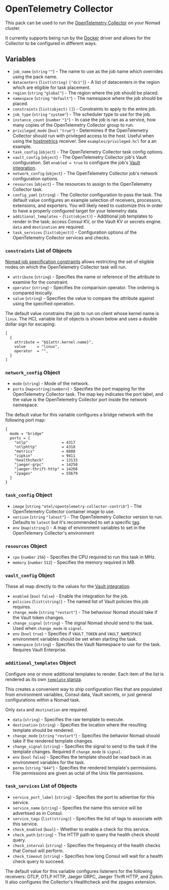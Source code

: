 # OpenTelemetry Collector

This pack can be used to run the [OpenTelemetry Collector][collector] on your Nomad cluster.

It currently supports being run by the [Docker][docker_driver] driver and allows for the Collector to be configured in
different ways.

## Variables

- `job_name` (`string` `""`) - The name to use as the job name which overrides using the pack name.
- `datacenters` (`list(string)` `["dc1"]`) - A list of datacenters in the region which are eligible for task placement.
- `region` (`string` `"global"`) - The region where the job should be placed.
- `namespace` (`string` `"default"`) - The namespace where the job should be placed.
- `constraints` (`list(object)` `[]`) - Constraints to apply to the entire job.
- `job_type` (`string` `"system"`) - The scheduler type to use for the job.
- `instance_count` (`number` `"1"`) - In case the job is ran as a service, how many copies of the OpenTelemetry
  Collector group to run.
- `privileged_mode` (`bool` `"true"`) - Determines if the OpenTelemetry Collector should run with privleged access to
  the host. Useful when using the [hostmetrics][hostmetricsreceiver] receiver. See `examples/privileged.hcl` for a an
  example.
- `task_config` (`object`) - The OpenTelemetry Collector task config options.
- `vault_config` (`object`) - The OpenTelemetry Collector job's Vault configuration. Set `enabled = true` to configure
  the job's [Vault integration][vault_integration].
- `network_config` (`object`) - The OpenTelemetry Collector job's network configuration options.
- `resources` (`object`) - The resources to assign to the OpenTelemetry Collector task.
- `config_yaml` (`string`) - The Collector configuration to pass the task. The default value configures an example
  selection of receivers, processors, extensions, and exporters. You will likely need to customize this in order to
  have a properly configured target for your telemetry data.
- `additional_templates` - (`list(object)`) - Additional job templates to render in the task; access Consul KV, or the
  Vault KV or secrets engine. `data` and `destination` are required.
- `task_services` (`list(object)`) - Configuration options of the OpenTelemetry Collector services and checks.

### `constraints` List of Objects

[Nomad job specification constraints][job_constraint] allows restricting the set of eligible nodes on which the
OpenTelemetry Collector task will run.

- `attribute` (`string`) - Specifies the name or reference of the attribute to examine for the constraint.
- `operator` (`string`) - Specifies the comparison operator. The ordering is compared lexically.
- `value` (`string`) - Specifies the value to compare the attribute against using the specified operation.

The default value constrains the job to run on client whose kernel name is `linux`. The HCL variable list of objects is
shown below and uses a double dollar sign for escaping:

```hcl
[
  {
    attribute = "$${attr.kernel.name}",
    value     = "linux",
    operator  = "",
  }
]
```

### `network_config` Object

- `mode` (`string`) - Mode of the network.
- `ports` (`map<string|number>`) - Specifies the port mapping for the OpenTelemetry Collector task. The map key
  indicates the port label, and the value is the OpenTelemetry Collector port inside the network namespace.

The default value for this variable configures a bridge network with the following port map:

```hcl
{
  mode = "bridge"
  ports = {
    "otlp"               = 4317
    "otlphttp"           = 4318
    "metrics"            = 8888
    "zipkin"             = 9411
    "healthcheck"        = 13133
    "jaeger-grpc"        = 14250
    "jaeger-thrift-http" = 14268
    "zpages"             = 55679
  }
}
```

### `task_config` Object

- `image` (`string` `"otel/opentelemetry-collector-contrib"`) - The OpenTelemetry Collector container image to use.
- `version` (`string` `"latest"`) - The OpenTelemetry Collector version to run. Defaults to `latest` but it's
  recommended to set a specific [tag][otel_docker_tags].
- `env` (`map(string)`) - A map of environment variables to set in the OpenTelemery Collector's environment

### `resources` Object

- `cpu` (`number` `256`) - Specifies the CPU required to run this task in MHz.
- `memory` (`number` `512`) - Specifies the memory required in MB.

### `vault_config` Object

These all map directly to the values for the [Vault integration][vault_integration].

- `enabled` (`bool` `false`) - Enable the integration for the job.
- `policies` (`list(string)`) - The named list of Vault policies this job requires.
- `change_mode` (`string` `"restart"`) - The behaviour Nomad should take if the Vault token changes.
- `change_signal` (`string`) - The signal Nomad should send to the task. Used when `change_mode` is `signal`.
- `env` (`bool` `true`) - Specifies if `VAULT_TOKEN` and `VAULT_NAMESPACE` environment variables should be set when
  starting the task.
- `namespace` (`string`) - Specifies the Vault Namespace to use for the task. Requires Vault Enterprise.

### `additional_templates` Object

Configure one or more additional templates to render. Each item of the list is rendered as its own
[`template` stanza][template_stanza].

This creates a convenient way to ship configuration files that are populated from environment variables, Consul data,
Vault secrets, or just general configurations within a Nomad task.

Only `data` and `destination` are required.

- `data` (`string`) - Specifies the raw template to execute.
- `destination` (`string`) - Specifies the location where the resulting template should be rendered.
- `change_mode` (`string` `"restart"`) - Specifies the behavior Nomad should take if the rendered template changes.
- `change_signal` (`string`) - Specifies the signal to send to the task if the template changes. Required if
  `change_mode` is `signal`.
- `env` (`bool` `false`) - Specifies the template should be read back in as environment variables for the task.
- `perms` (`string` `"644"`) - Specifies the rendered template's permissions. File permissions are given as octal of
  the Unix file permissions.

### `task_services` List of Objects

- `service_port_label` (`string`) - Specifies the port to advertise for this service.
- `service_name` (`string`) - Specifies the name this service will be advertised as in Consul.
- `service_tags` (`list(string)`) - Specifies the list of tags to associate with this service.
- `check_enabled` (`bool`) - Whether to enable a check for this service.
- `check_path` (`string`) - The HTTP path to query the health check should query.
- `check_interval` (`string`) - Specifies the frequency of the health checks that Consul will perform.
- `check_timeout` (`string`) - Specifies how long Consul will wait for a health check query to succeed.

The default value for this variable configures listeners for the following receivers: OTLP, OTLP HTTP, Jaeger GRPC,
Jaeger Thrift HTTP, and Zipkin. It also configures the Collector's Healthcheck and the zpages extension.

[collector]: https://opentelemetry.io/docs/collector
[docker_driver]: https://www.nomadproject.io/docs/drivers/docker
[hostmetricsreceiver]: https://github.com/open-telemetry/opentelemetry-collector-contrib/tree/main/receiver/hostmetricsreceiver#host-metrics-receiver
[job_constraint]: https://www.nomadproject.io/docs/job-specification/constraint
[otel_docker_tags]: https://hub.docker.com/r/otel/opentelemetry-collector-contrib/tags
[template_stanza]: https://www.nomadproject.io/docs/job-specification/template
[vault_integration]: https://www.nomadproject.io/docs/job-specification/vault
